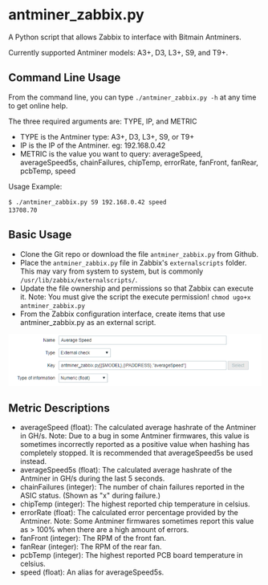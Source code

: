 # antminer_zabbix.py
A Python script that allows Zabbix to interface with Bitmain Antminers.

Currently supported Antminer models: A3+, D3, L3+, S9, and T9+.

## Command Line Usage
From the command line, you can type `./antminer_zabbix.py -h` at any time to get online help.

The three required arguments are: TYPE, IP, and METRIC

- TYPE is the Antminer type: A3+, D3, L3+, S9, or T9+
- IP is the IP of the Antminer. eg: 192.168.0.42
- METRIC is the value you want to query: averageSpeed, averageSpeed5s, chainFailures, chipTemp, errorRate, fanFront, fanRear, pcbTemp, speed

Usage Example:
```
$ ./antminer_zabbix.py S9 192.168.0.42 speed
13708.70
```

## Basic Usage
- Clone the Git repo or download the file `antminer_zabbix.py` from Github.
- Place the `antminer_zabbix.py` file in Zabbix's `externalscripts` folder. This may vary from system to system, but is commonly `/usr/lib/zabbix/externalscripts/`.
- Update the file ownership and permissions so that Zabbix can execute it. Note: You must give the script the execute permission! `chmod ugo+x antminer_zabbix.py`
- From the Zabbix configuration interface, create items that use antminer_zabbix.py as an external script.

![Zabbix Screenshot](zabbix-screenshot-01.png)

## Metric Descriptions
- averageSpeed (float): The calculated average hashrate of the Antminer in GH/s. Note: Due to a bug in some Antminer firmwares, this value is sometimes incorrectly reported as a positive value when hashing has completely stopped. It is recommended that averageSpeed5s be used instead.
- averageSpeed5s (float): The calculated average hashrate of the Antminer in GH/s during the last 5 seconds. 
- chainFailures (integer): The number of chain failures reported in the ASIC status. (Shown as "x" during failure.) 
- chipTemp (integer): The highest reported chip temperature in celsius.
- errorRate (float): The calculated error percentage provided by the Antminer. Note: Some Antminer firmwares sometimes report this value as > 100% when there are a high amount of errors.
- fanFront (integer): The RPM of the front fan.
- fanRear (integer): The RPM of the rear fan.
- pcbTemp (integer): The highest reported PCB board temperature in celsius.
- speed (float): An alias for averageSpeed5s.


